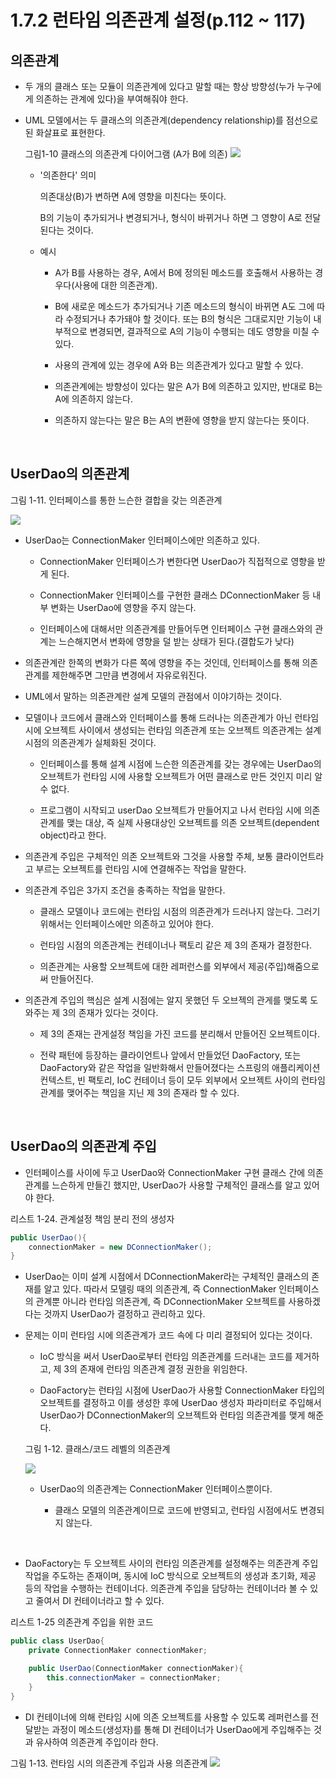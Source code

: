 # 1.7.2  런타임 의존관계 설정(p.112 ~ 117)

## 의존관계

- 두 개의 클래스 또는 모듈이 의존관계에 있다고 말할 때는 항상 방향성(누가 누구에게 의존하는 관계에 있다)을 부여해줘야 한다.

- UML 모델에서는 두 클래스의 의존관계(dependency relationship)를 점선으로 된 화살표로 표현한다.

  그림1-10 클래스의 의존관계 다이어그램 (A가 B에 의존)
  <img src="https://images.velog.io/images/devsigner9920/post/444c8977-46f0-4308-86de-896a1737e568/8C9D93F9-A4D6-45D6-A23D-82B5783342D0.png">

  - '의존한다' 의미
    
     의존대상(B)가 변하면 A에 영향을 미친다는 뜻이다.

     B의 기능이 추가되거나 변경되거나, 형식이 바뀌거나 하면 그 영향이 A로 전달된다는 것이다.

  - 예시

      - A가 B를 사용하는 경우, A에서 B에 정의된 메소드를 호출해서 사용하는 경우다(사용에 대한 의존관계). 
      
      - B에 새로운 메소드가 추가되거나 기존 메소드의 형식이 바뀌면 A도 그에 따라 수정되거나 추가돼야 할 것이다. 또는 B의 형식은 그대로지만 기능이 내부적으로 변경되면, 결과적으로 A의 기능이 수행되는 데도 영향을 미칠 수 있다.

      - 사용의 관계에 있는 경우에 A와 B는 의존관계가 있다고 말할 수 있다.

      - 의존관계에는 방향성이 있다는 말은 A가 B에 의존하고 있지만, 반대로 B는 A에 의존하지 않는다.

      - 의존하지 않는다는 말은 B는 A의 변환에 영향을 받지 않는다는 뜻이다.

<br />

## UserDao의 의존관계

그림 1-11. 인터페이스를 통한 느슨한 결합을 갖는 의존관계

<img src="https://velog.velcdn.com/images%2Fdevsigner9920%2Fpost%2Ff1ef3583-5521-4be4-a259-fcf6edff3428%2F58808FE3-0CE5-4A1B-A9BC-C825FB07DB22.png">

  <br />

- UserDao는 ConnectionMaker 인터페이스에만 의존하고 있다.

  - ConnectionMaker 인터페이스가 변한다면 UserDao가 직접적으로 영향을 받게 된다.

  - ConnectionMaker 인터페이스를 구현한 클래스 DConnectionMaker 등 내부 변화는 UserDao에 영향을 주지 않는다.

  - 인터페이스에 대해서만 의존관계를 만들어두면 인터페이스 구현 클래스와의 관계는 느슨해지면서 변화에 영향을 덜 받는 상태가 된다.(결합도가 낮다)

- 의존관계란 한쪽의 변화가 다른 쪽에 영향을 주는 것인데, 인터페이스를 통해 의존관계를 제한해주면 그만큼 변경에서 자유로워진다.

- UML에서 말하는 의존관계란 설계 모델의 관점에서 이야기하는 것이다. 

- 모델이나 코드에서 클래스와 인터페이스를 통해 드러나는 의존관계가 아닌 런타임 시에 오브젝트 사이에서 생성되는 런타임 의존관계 또는 오브젝트 의존관계는 설계 시점의 의존관계가 실체화된 것이다.
  
  - 인터페이스를 통해 설계 시점에 느슨한 의존관계를 갖는 경우에는 UserDao의 오브젝트가 런타임 시에 사용할 오브젝트가 어떤 클래스로 만든 것인지 미리 알 수 없다. 
  
  - 프로그램이 시작되고 userDao 오브젝트가 만들어지고 나서 런타임 시에 의존관계를 맺는 대상, 즉 실제 사용대상인 오브젝트를 의존 오브젝트(dependent object)라고 한다.

- 의존관계 주입은 구체적인 의존 오브젝트와 그것을 사용할 주체, 보통 클라이언트라고 부르는 오브젝트를 런타임 시에 연결해주는 작업을 말한다.

- 의존관계 주입은 3가지 조건을 충족하는 작업을 말한다.
  
  - 클래스 모델이나 코드에는 런타임 시점의 의존관계가 드러나지 않는다. 그러기 위해서는 인터페이스에만 의존하고 있어야 한다.

  - 런타임 시점의 의존관계는 컨테이너나 팩토리 같은 제 3의 존재가 결정한다.

  - 의존관계는 사용할 오브젝트에 대한 레퍼런스를 외부에서 제공(주입)해줌으로써 만들어진다.

- 의존관계 주입의 핵심은 설계 시점에는 알지 못했던 두 오브젝의 관게를 맺도록 도와주는 제 3의 존재가 있다는 것이다.

  - 제 3의 존재는 관게설정 책임을 가진 코드를 분리해서 만들어진 오브젝트이다.

  - 전략 패턴에 등장하는 클라이언트나 앞에서 만들었던 DaoFactory, 또는 DaoFactory와 같은 작업을 일반화해서 만들어졌다는 스프링의 애플리케이션 컨텍스트, 빈 팩토리, IoC 컨테이너 등이 모두 외부에서 오브젝트 사이의 런타임 관계를 맺어주는 책임을 지닌 제 3의 존재라 할 수 있다. 

<br />

## UserDao의 의존관계 주입

- 인터페이스를 사이에 두고 UserDao와 ConnectionMaker 구현 클래스 간에 의존관계를 느슨하게 만들긴 했지만, UserDao가 사용할 구체적인 클래스를 알고 있어야 한다.

리스트 1-24. 관계설정 책임 분리 전의 생성자
```Java
public UserDao(){
    connectionMaker = new DConnectionMaker();
}
```

- UserDao는 이미 설계 시점에서 DConnectionMaker라는 구체적인 클래스의 존재를 알고 있다. 따라서 모델링 때의 의존관계, 즉 ConnectionMaker 인터페이스의 관계뿐 아니라 런타임 의존관계, 즉 DConnectionMaker 오브젝트를 사용하겠다는 것까지 UserDao가 결정하고 관리하고 있다.

- 문제는 이미 런타임 시에 의존관계가 코드 속에 다 미리 결정되어 있다는 것이다. 
  
  - IoC 방식을 써서 UserDao로부터 런타임 의존관계를 드러내는 코드를 제거하고, 제 3의 존재에 런타임 의존관계 결정 권한을 위임한다. 

  - DaoFactory는 런타임 시점에 UserDao가 사용할 ConnectionMaker 타입의 오브젝트를 결정하고 이를 생성한 후에 UserDao 생성자 파라미터로 주입해서 UserDao가 DConnectionMaker의 오브젝트와 런타임 의존관계를 맺게 해준다.

  그림 1-12. 클래스/코드 레벨의 의존관계

  <img src="https://leejaedoo.github.io/assets/img/%EC%9D%98%EC%A1%B4%EA%B4%80%EA%B3%84.jpeg">

  - UserDao의 의존관계는 ConnectionMaker 인터페이스뿐이다. 

    - 클래스 모델의 의존관계이므로 코드에 반영되고, 런타임 시점에서도 변경되지 않는다.

<br />

  - DaoFactory는 두 오브젝트 사이의 런타임 의존관계를 설정해주는 의존관계 주입 작업을 주도하는 존재이며, 동시에 IoC 방식으로 오브젝트의 생성과 초기화, 제공 등의 작업을 수행하는 컨테이너다. 의존관계 주입을 담당하는 컨테이너라 볼 수 있고 줄여서 DI 컨테이너라고 할 수 있다.

리스트 1-25 의존관계 주입을 위한 코드
```Java
public class UserDao{
    private ConnectionMaker connectionMaker;

    public UserDao(ConnectionMaker connectionMaker){
        this.connectionMaker = connectionMaker;
    }
}
```

- DI 컨테이너에 의해 런타임 시에 의존 오브젝트를 사용할 수 있도록 레퍼런스를 전달받는 과정이 메소드(생성자)를 통해 DI 컨테이너가 UserDao에게 주입해주는 것과 유사하여 의존관계 주입이라 한다.

그림 1-13. 런타임 시의 의존관계 주입과 사용 의존관계
<img src="https://t1.daumcdn.net/cfile/tistory/991506445AA7BB2A08">